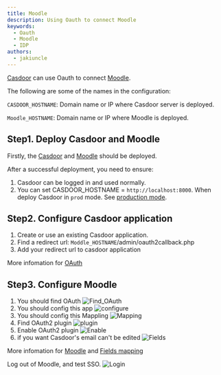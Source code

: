 ```yaml
---
title: Moodle
description: Using Oauth to connect Moodle
keywords:
  - Oauth
  - Moodle
  - IDP
authors:
  - jakiuncle
---
```


[Casdoor](/docs/basic/server-installation) can use Oauth to connect [Moodle](https://github.com/moodle/moodle).

The following are some of the names in the configuration:

`CASDOOR_HOSTNAME`: Domain name or IP where Casdoor server is deployed.

`Moodle_HOSTNAME`: Domain name or IP where Moodle is deployed.

## Step1. Deploy Casdoor and Moodle

Firstly, the [Casdoor](/docs/basic/server-installation) and [Moodle](https://github.com/moodle/moodle) should be deployed.

After a successful deployment, you need to ensure:

1. Casdoor can be logged in and used normally.
2. You can set CASDOOR_HOSTNAME = `http://localhost:8000`. When deploy Casdoor in `prod` mode. See [production mode](https://casdoor.org/docs/basic/server-installation#production-mode).

## Step2. Configure Casdoor application

1. Create or use an existing Casdoor application.
2. Find a redirect url: `Moddle_HOSTNAME`/admin/oauth2callback.php
3. Add your redirect url to casdoor application

More infomation for [OAuth](https://casdoor.org/docs/how-to-connect/oauth)

## Step3. Configure Moodle

1. You should find OAuth ![Find_OAuth](/img/integration/php/Moodle/OAuth2.png)
2. You should config this app ![configure](/img/integration/php/Moodle/Configure.png)
3. You should config this Mappling ![Mapping](/img/integration/php/Moodle/Mapping.png)
4. Find OAuth2 plugin ![plugin](/img/integration/php/Moodle/Plugin.png)
5. Enable OAuth2 plugin ![Enable](/img/integration/php/Moodle/Enable.png)
6. if you want Casdoor's email can't be edited ![Fields](/img/integration/php/Moodle/Fields.png)


More infomation for [Moodle](https://docs.moodle.org/402/en/OAuth_2_authentication) and [Fields mapping](https://casdoor.org/docs/how-to-connect/oidc-client)

Log out of Moodle, and test SSO. ![Login](/img/integration/php/Moodle/login.gif)
